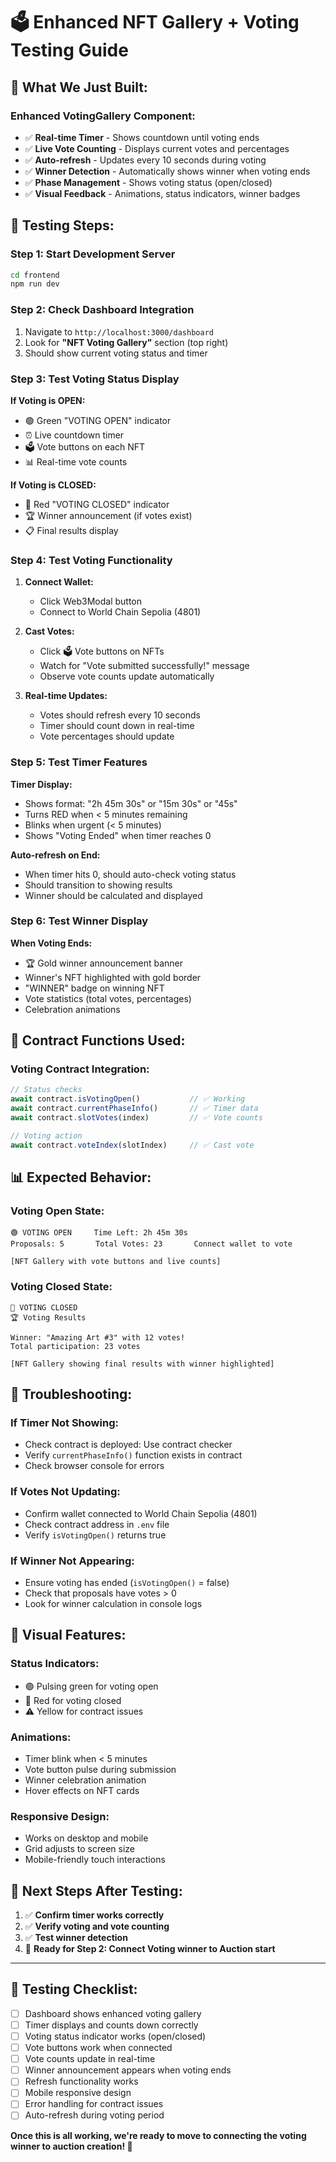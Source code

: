 # 🗳️ Enhanced NFT Gallery + Voting Testing Guide

## 🎯 **What We Just Built:**

### **Enhanced VotingGallery Component:**
- ✅ **Real-time Timer** - Shows countdown until voting ends
- ✅ **Live Vote Counting** - Displays current votes and percentages  
- ✅ **Auto-refresh** - Updates every 10 seconds during voting
- ✅ **Winner Detection** - Automatically shows winner when voting ends
- ✅ **Phase Management** - Shows voting status (open/closed)
- ✅ **Visual Feedback** - Animations, status indicators, winner badges

## 🚀 **Testing Steps:**

### **Step 1: Start Development Server**
```bash
cd frontend
npm run dev
```

### **Step 2: Check Dashboard Integration**
1. Navigate to `http://localhost:3000/dashboard`
2. Look for **"NFT Voting Gallery"** section (top right)
3. Should show current voting status and timer

### **Step 3: Test Voting Status Display**

**If Voting is OPEN:**
- 🟢 Green "VOTING OPEN" indicator
- ⏰ Live countdown timer
- 🗳️ Vote buttons on each NFT
- 📊 Real-time vote counts

**If Voting is CLOSED:**
- 🔴 Red "VOTING CLOSED" indicator  
- 🏆 Winner announcement (if votes exist)
- 📋 Final results display

### **Step 4: Test Voting Functionality**

1. **Connect Wallet:**
   - Click Web3Modal button
   - Connect to World Chain Sepolia (4801)

2. **Cast Votes:**
   - Click 🗳️ Vote buttons on NFTs
   - Watch for "Vote submitted successfully!" message
   - Observe vote counts update automatically

3. **Real-time Updates:**
   - Votes should refresh every 10 seconds
   - Timer should count down in real-time
   - Vote percentages should update

### **Step 5: Test Timer Features**

**Timer Display:**
- Shows format: "2h 45m 30s" or "15m 30s" or "45s"
- Turns RED when < 5 minutes remaining
- Blinks when urgent (< 5 minutes)
- Shows "Voting Ended" when timer reaches 0

**Auto-refresh on End:**
- When timer hits 0, should auto-check voting status
- Should transition to showing results
- Winner should be calculated and displayed

### **Step 6: Test Winner Display**

**When Voting Ends:**
- 🏆 Gold winner announcement banner
- Winner's NFT highlighted with gold border
- "WINNER" badge on winning NFT
- Vote statistics (total votes, percentages)
- Celebration animations

## 🔧 **Contract Functions Used:**

### **Voting Contract Integration:**
```javascript
// Status checks
await contract.isVotingOpen()           // ✅ Working
await contract.currentPhaseInfo()       // ✅ Timer data
await contract.slotVotes(index)         // ✅ Vote counts

// Voting action
await contract.voteIndex(slotIndex)     // ✅ Cast vote
```

## 📊 **Expected Behavior:**

### **Voting Open State:**
```
🟢 VOTING OPEN     Time Left: 2h 45m 30s
Proposals: 5       Total Votes: 23       Connect wallet to vote

[NFT Gallery with vote buttons and live counts]
```

### **Voting Closed State:**
```
🔴 VOTING CLOSED
🏆 Voting Results

Winner: "Amazing Art #3" with 12 votes!
Total participation: 23 votes

[NFT Gallery showing final results with winner highlighted]
```

## 🐛 **Troubleshooting:**

### **If Timer Not Showing:**
- Check contract is deployed: Use contract checker
- Verify `currentPhaseInfo()` function exists in contract
- Check browser console for errors

### **If Votes Not Updating:**
- Confirm wallet connected to World Chain Sepolia (4801) 
- Check contract address in `.env` file
- Verify `isVotingOpen()` returns true

### **If Winner Not Appearing:**
- Ensure voting has ended (`isVotingOpen()` = false)
- Check that proposals have votes > 0
- Look for winner calculation in console logs

## 🎨 **Visual Features:**

### **Status Indicators:**
- 🟢 Pulsing green for voting open
- 🔴 Red for voting closed  
- ⚠️ Yellow for contract issues

### **Animations:**
- Timer blink when < 5 minutes
- Vote button pulse during submission
- Winner celebration animation
- Hover effects on NFT cards

### **Responsive Design:**
- Works on desktop and mobile
- Grid adjusts to screen size
- Mobile-friendly touch interactions

## 🔄 **Next Steps After Testing:**

1. ✅ **Confirm timer works correctly**
2. ✅ **Verify voting and vote counting** 
3. ✅ **Test winner detection**
4. 🚀 **Ready for Step 2: Connect Voting winner to Auction start**

---

## 📝 **Testing Checklist:**

- [ ] Dashboard shows enhanced voting gallery
- [ ] Timer displays and counts down correctly
- [ ] Voting status indicator works (open/closed)
- [ ] Vote buttons work when connected
- [ ] Vote counts update in real-time  
- [ ] Winner announcement appears when voting ends
- [ ] Refresh functionality works
- [ ] Mobile responsive design
- [ ] Error handling for contract issues
- [ ] Auto-refresh during voting period

**Once this is all working, we're ready to move to connecting the voting winner to auction creation! 🎯**